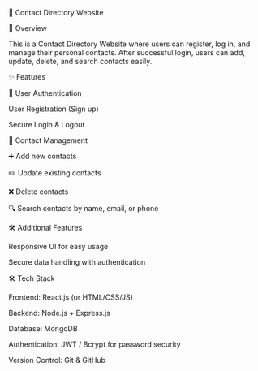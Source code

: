 📇 Contact Directory Website

📌 Overview

This is a Contact Directory Website where users can register, log in, and manage their personal contacts.
After successful login, users can add, update, delete, and search contacts easily.

✨ Features

👤 User Authentication

User Registration (Sign up)

Secure Login & Logout

📇 Contact Management

➕ Add new contacts

✏️ Update existing contacts

❌ Delete contacts

🔍 Search contacts by name, email, or phone

🛠️ Additional Features

Responsive UI for easy usage

Secure data handling with authentication

🛠️ Tech Stack

Frontend: React.js (or HTML/CSS/JS)

Backend: Node.js + Express.js

Database: MongoDB

Authentication: JWT / Bcrypt for password security

Version Control: Git & GitHub
